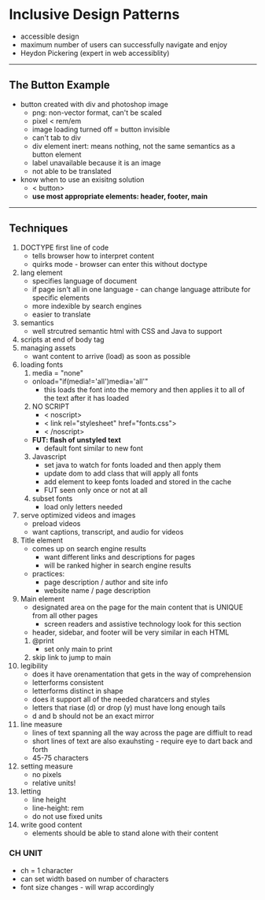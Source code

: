 # Inclusive Design Patterns
- accessible design
- maximum number of users can successfully navigate and enjoy
- Heydon Pickering (expert in web accessiblity)
---
## The Button Example
- button created with div and photoshop image
    - png: non-vector format, can't be scaled
    - pixel < rem/em
    - image loading turned off = button invisible
    - can't tab to div
    - div element inert: means nothing, not the same semantics as a button element
    - label unavailable because it is an image
    - not able to be translated
- know when to use an exisitng solution
    - < button>
    - <b> use most appropriate elements: header, footer, main </b>
---
## Techniques
1. DOCTYPE first line of code
    - tells browser how to interpret content
    - quirks mode - browser can enter this without doctype
2. lang element
    - specifies language of document
    - if page isn't all in one language - can change language attribute for specific elements
    - more indexible by search engines
    - easier to translate
3. semantics
    - well strcutred semantic html with CSS and Java to support
4. scripts at end of body tag
5. managing assets
    - want content to arrive (load) as soon as possible
6. loading fonts
    1. media = "none"
    - onload="if(media!='all')media='all'"
        - this loads the font into the memory and then applies it to all of the text after it has loaded
    2.  NO SCRIPT
        - < noscript>
        - < link rel="stylesheet" href="fonts.css">
        - < /noscript>
    - <b> FUT: flash of unstyled text </b>
        - default font similar to new font
    3. Javascript
        - set java to watch for fonts loaded and then apply them
        - update dom to add class that will apply all fonts
        - add element to keep fonts loaded and stored in the cache
        - FUT seen only once or not at all
    4. subset fonts
        - load only letters needed
7. serve optimized videos and images
    - preload videos
    - want captions, transcript, and audio for videos
8. Title element
    - comes up on search engine results
        - want different links and descriptions for pages
        - will be ranked higher in search engine results
    - practices:
        - page description / author and site info
        - website name / page description
9. Main element
    - designated area on the page for the main content that is UNIQUE from all other pages
        - screen readers and assistive technology look for this section
    - header, sidebar, and footer will be very similar in each HTML 
    1. @print
        - set only main to print
    2. skip link to jump to main
10. legibility
    - does it have orenamentation that gets in the way of comprehension
    - letterforms consistent
    - letterforms distinct in shape
    - does it support all of the needed charatcers and styles
    - letters that riase (d) or drop (y) must have long enough tails
    - d and b should not be an exact mirror
11. line measure
    - lines of text spanning all the way across the page are diffiult to read
    - short lines of text are also exauhsting - require eye to dart back and forth
    - 45-75 characters
12. setting measure
    - no pixels
    - relative units!
13. letting
    - line height
    - line-height: rem
    - do not use fixed units
14. write good content
    - elements should be able to stand alone with their content
### CH UNIT
- ch = 1 character
- can set width based on number of characters
- font size changes - will wrap accordingly